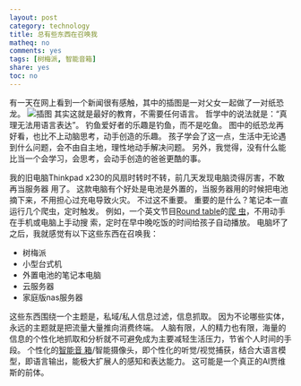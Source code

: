 ```yaml
---
layout: post
category: technology
title: 总有些东西在召唤我
matheq: no
comments: yes
tags: [树梅派, 智能音箱]
share: yes
toc: no
---
```


有一天在网上看到一个新闻很有感触，其中的插图是一对父女一起做了一对纸恐龙。
![插图](https://p8.itc.cn/images01/20211013/2293417ae1f94b18b47cc20348f102b8.jpeg)
其实这就是最好的教育，不需要任何语言。
哲学中的说法就是：“真理无法用语言表达”。
钓鱼爱好者的乐趣是钓鱼，而不是吃鱼。
图中的纸恐龙再好看，也比不上动脑思考，动手创造的乐趣。
孩子学会了这一点，生活中无论遇到什么问题，会不由自主地，理性地动手解决问题。
另外，我觉得，没有什么能比当一个会学习，会思考，会动手创造的爸爸更酷的事。

我的旧电脑Thinkpad x230的风扇时转时不转，前几天发现电脑烫得厉害，不敢再当服务器
用了。
这款电脑有个好处是电池是外置的，当服务器用的时候把电池摘下来，不用担心过充电导致火灾。
不过这不重要。
重要的是什么？笔记本一直运行几个爬虫，定时触发。
例如，一个英文节目[Round table](https://chinaplus.cri.cn/podcast/list/10)的[爬
虫](https://github.com/dustincys/RoundTableSpider)，不用动手在手机或电脑上手动搜
索，定时在早中晚吃饭的时间给孩子自动播放。
电脑坏了之后，我就感觉有以下这些东西在召唤我：
- 树梅派
- 小型台式机
- 外置电池的笔记本电脑
- 云服务器
- 家庭版nas服务器

这些东西围绕一个主题是，私域/私人信息过滤，信息抓取。
因为不论哪些实体，永远的主题就是把流量大量推向消费终端。
人脑有限，人的精力也有限，海量的信息的个性化地抓取和分析就不可避免成为主要减轻生活压力，节省个人时间的手段。
个性化的[智能音
箱](https://blog.csdn.net/qq_34935373/article/details/112796278)/智能摄像头，即个性化的听觉/视觉捕获，结合大语言模型，即语言输出，能极大扩展人的感知和表达能力。
这可能是一个真正的AI贾维斯的前体。
